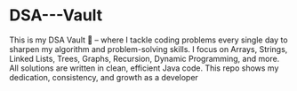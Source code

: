 # DSA---Vault
This is my DSA Vault 💪 – where I tackle coding problems every single day to sharpen my algorithm and problem-solving skills. I focus on Arrays, Strings, Linked Lists, Trees, Graphs, Recursion, Dynamic Programming, and more. All solutions are written in clean, efficient Java code. This repo shows my dedication, consistency, and growth as a developer
